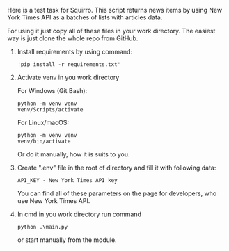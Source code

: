 Here is a test task for Squirro.
This script returns news items by using New York Times API as a batches of lists with articles data.

For using it just copy all of these files in your work directory.
The easiest way is just clone the whole repo from GitHub.

1) Install requirements by using command:

       'pip install -r requirements.txt'

2) Activate venv in you work directory

    For Windows (Git Bash):

       python -m venv venv
       venv/Scripts/activate

    For Linux/macOS:

       python -m venv venv
       venv/bin/activate
    Or do it manually, how it is suits to you.
4) Create ".env" file in the root of directory and fill it with following data:

       API_KEY - New York Times API key
   
   You can find all of these parameters on the page for developers, who use New York Times API.

7) In cmd in you work directory run command

       python .\main.py
    
    or start manually from the module.
